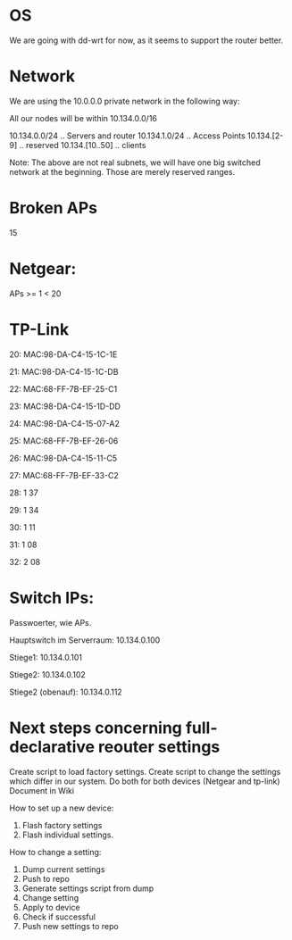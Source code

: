 
# OS

We are going with dd-wrt for now, as it seems to support the router better.

# Network

We are using the 10.0.0.0 private network in the following way:

All our nodes will be within 10.134.0.0/16

10.134.0.0/24 .. Servers and router
10.134.1.0/24 .. Access Points
10.134.[2-9] .. reserved
10.134.[10..50] .. clients

Note: The above are not real subnets, we will have one big switched network at the beginning. Those are merely reserved ranges.


# Broken APs

15

# Netgear:

APs >= 1 < 20

# TP-Link

20: MAC:98-DA-C4-15-1C-1E

21: MAC:98-DA-C4-15-1C-DB

22: MAC:68-FF-7B-EF-25-C1

23: MAC:98-DA-C4-15-1D-DD

24: MAC:98-DA-C4-15-07-A2

25: MAC:68-FF-7B-EF-26-06

26: MAC:98-DA-C4-15-11-C5

27: MAC:68-FF-7B-EF-33-C2

28: 1 37

29: 1 34

30: 1 11

31: 1 08

32: 2 08

# Switch IPs:

Passwoerter, wie APs.

Hauptswitch im Serverraum: 10.134.0.100

Stiege1: 10.134.0.101

Stiege2: 10.134.0.102

Stiege2 (obenauf): 10.134.0.112

# Next steps concerning full-declarative reouter settings

Create script to load factory settings.
Create script to change the settings which differ in our system.
Do both for both devices (Netgear and tp-link)
Document in Wiki

How to set up a new device:
  1) Flash factory settings
  2) Flash individual settings.
 
How to change a setting:
  1) Dump current settings
  2) Push to repo
  3) Generate settings script from dump
  4) Change setting
  5) Apply to device
  6) Check if successful
  7) Push new settings to repo
